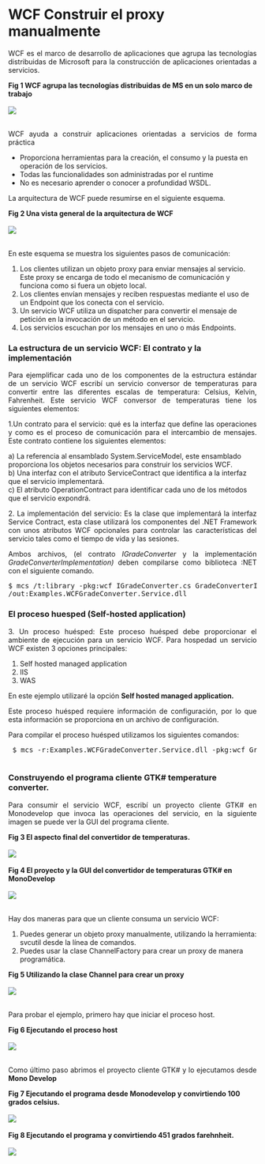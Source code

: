 # WCF Construir el proxy manualmente 

<p align="justify">
      WCF es el marco de desarrollo de aplicaciones que agrupa las tecnologías distribuidas de Microsoft para la construcción de aplicaciones orientadas a servicios.
    </p>
    <div><b>Fig 1 WCF agrupa las tecnologías distribuidas de MS en un solo marco de trabajo</b></div><br>
    <div>
<IMG src="picture_library/WCFCharpter01/fig1.png">
</div><br>
    <p align="justify">
    WCF ayuda a construir aplicaciones orientadas a servicios de forma práctica 
<ul>
  <li>Proporciona herramientas para la creación, el consumo y la puesta en operación de los servicios.</li>
  <li>Todas las funcionalidades son administradas por el runtime</li>
  <li>No es necesario aprender o conocer a profundidad WSDL.</li>
</ul>
La arquitectura de WCF puede resumirse en el siguiente esquema.
    </p>
     <div><b>Fig 2 Una vista general de la arquitectura de WCF</b></div><br>
    <div>
<IMG src="picture_library/WCFCharpter01/fig2.png">
</div><br>
    <p align="justify">
    En este esquema se muestra los siguientes pasos de comunicación:
    <ol>
 <li>Los clientes utilizan un objeto proxy para enviar mensajes al servicio. Este proxy se encarga de todo el mecanismo de comunicación y funciona como si fuera un objeto local.</li>
 <li>Los clientes envían mensajes y reciben respuestas mediante el uso de un Endpoint que los conecta con el servicio.</li>
 <li>Un servicio WCF utiliza un dispatcher para convertir el mensaje de petición en la invocación de un método en el servicio.</li>
 <li>Los servicios escuchan por los mensajes en uno o más Endpoints.</li>
</ol>
    </p>
    <h3>La estructura de un servicio WCF: El contrato y la implementación</h3>
    <p align="justify">
    Para ejemplificar cada uno de los componentes de la estructura estándar de un servicio WCF escribí un servicio conversor de temperaturas para convertir entre las diferentes escalas de temperatura: Celsius, Kelvin, Fahrenheit.
    Este servicio WCF conversor de temperaturas tiene los siguientes elementos:
    </p>
 <p align="justify">
 1.Un contrato para el servicio: qué es la interfaz que define las operaciones y como es el proceso de comunicación para el intercambio de mensajes.
Este contrato contiene los siguientes elementos:
 <div>a) La referencia al ensamblado System.ServiceModel, este ensamblado proporciona los objetos necesarios para construir los servicios WCF.</div>
 <div>b) Una interfaz con el atributo ServiceContract que identifica a la interfaz que el servicio implementará.</div>
 <div>c) El atributo OperationContract para identificar cada uno de los métodos que el servicio expondrá.</div>
 </p>
 <p align="justify">
 2. La implementación del servicio: Es la clase que implementará la interfaz Service Contract, esta clase utilizará los componentes del .NET Framework con unos atributos WCF opcionales para controlar las características del servicio tales como el tiempo de vida y las sesiones.
 </p>
    
<p align="justify">
Ambos archivos, (el contrato <i>IGradeConverter</i> y la implementación <i>GradeConverterImplementation)</i> deben compilarse como biblioteca :NET con el siguiente comando.
</p>
<pre>
$ mcs /t:library -pkg:wcf IGradeConverter.cs GradeConverterImplementation.cs 
/out:Examples.WCFGradeConverter.Service.dll
</pre>
   <h3>El proceso huesped (Self-hosted application)</h3>
   <p align="justify">
   3. Un proceso huésped: Este proceso huésped debe proporcionar el ambiente de ejecución para un servicio WCF. Para hospedad un servicio WCF existen 3 opciones principales:
   <ol>
   <li>Self hosted managed application</li>
   <li>IIS</li>
   <li>WAS</li>
   </ol>
   </p>
   <p align="justify">
   En este ejemplo utilizaré la opción <b>Self hosted managed application.</b>
   </p>
 <p align="justify">
 Este proceso huésped requiere información de configuración, por lo que esta información se proporciona en un archivo de configuración.
 </p>
 <p align="justify">
 Para compilar el proceso huésped utilizamos los siguientes comandos:
 </p>
 <pre>
 $ mcs -r:Examples.WCFGradeConverter.Service.dll -pkg:wcf GradeConverterHost.cs 
 </pre>
 <h3>Construyendo el programa cliente GTK# temperature converter.</h3>
 <p align="justify">
 Para consumir el servicio WCF, escribí un proyecto cliente GTK# en Monodevelop que invoca las operaciones del servicio, en la siguiente imagen se puede ver la GUI del programa cliente.
 </p>
  <div><b>Fig 3 El aspecto final del convertidor de temperaturas.</b></div><br>
    <div>
<IMG src="picture_library/WCFCharpter01/fig7.png">
</div><br>
  <div><b>Fig 4 El proyecto y la GUI del convertidor de temperaturas GTK# en MonoDevelop</b></div><br>
    <div>
<IMG src="picture_library/WCFCharpter01/fig8.png">
</div><br>
 <p align="justify">Hay dos maneras para que un cliente consuma un servicio WCF:
 <ol>
 <li>Puedes generar un objeto proxy manualmente, utilizando la herramienta: svcutil desde la línea de comandos.</li>
 <li>Puedes usar la clase ChannelFactory para crear un proxy de manera programática.</li>
 </ol>
 </p>
  <div><b>Fig 5 Utilizando la clase Channel para crear un proxy</b></div><br>
    <div>
<IMG src="picture_library/WCFCharpter01/fig9.png">
</div><br>
 <p align="justify">Para probar el ejemplo, primero hay que iniciar el proceso host.</p>
  <div><b>Fig 6 Ejecutando el proceso host</b></div><br>
    <div>
<IMG src="picture_library/WCFCharpter01/fig10.png">
</div><br>
 <p align="justify">Como último paso abrimos el proyecto cliente GTK# y lo ejecutamos desde <b>Mono Develop</b></p>
  <div><b>Fig 7 Ejecutando el programa desde Monodevelop y convirtiendo 100 grados celsius.</b></div><br>
    <div>
<IMG src="picture_library/WCFCharpter01/fig11.png">
</div><br>
  <div><b>Fig 8 Ejecutando el programa y convirtiendo 451 grados farehnheit.</b></div><br>
    <div>
<IMG src="picture_library/WCFCharpter01/fig12.png">
</div>
